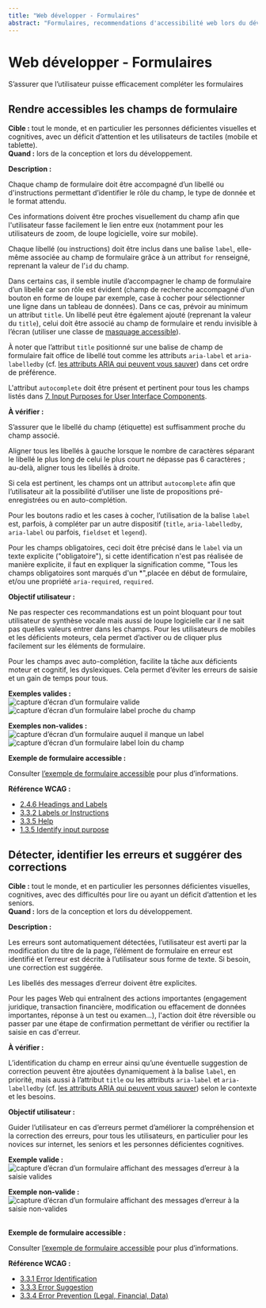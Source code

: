 ```yaml
---
title: "Web développer - Formulaires"
abstract: "Formulaires, recommendations d'accessibilité web lors du développement"
---
```


# Web développer - Formulaires

<p class="lead">S’assurer que l’utilisateur puisse efficacement compléter les formulaires</p>




## Rendre accessibles les champs de formulaire

**Cible&nbsp;:** tout le monde, et en particulier les personnes déficientes visuelles et cognitives, avec un déficit d’attention et les utilisateurs de tactiles (mobile et tablette).  
**Quand&nbsp;:** lors de la conception et lors du développement.

**Description&nbsp;:**  

Chaque champ de formulaire doit être accompagné d’un libellé ou d'instructions permettant d’identifier le rôle du champ, le type de donnée et le format attendu. 

Ces informations doivent être proches visuellement du champ afin que l'utilisateur fasse facilement le lien entre eux (notamment pour les utilisateurs de zoom, de loupe logicielle, voire sur mobile).

Chaque libellé (ou instructions) doit être inclus dans une balise `label`, elle-même associée au champ de formulaire grâce à un attribut `for` renseigné, reprenant la valeur de l’`id` du champ.

Dans certains cas, il semble inutile d’accompagner le champ de formulaire d’un libellé car son rôle est évident (champ de recherche accompagné d’un bouton en forme de loupe par exemple, case à cocher pour sélectionner une ligne dans un tableau de données). Dans ce cas, prévoir au minimum un attribut `title`. Un libellé peut être également ajouté (reprenant la valeur du `title`), celui doit être associé au champ de formulaire et rendu invisible à l’écran (utiliser une classe de <a href="../../exemples-de-composants/masquage-accessible/">masquage accessible</a>).

À noter que l’attribut `title` positionné sur une balise de champ de formulaire fait office de libellé tout comme les attributs `aria-label` et `aria-labelledby` (cf. [les attributs ARIA qui peuvent vous sauver](../../../articles/attributs-aria-qui-peuvent-vous-sauver/)) dans cet ordre de préférence.

L'attribut `autocomplete` doit être présent et pertinent pour tous les champs listés dans <a lang="en" href="https://www.w3.org/TR/WCAG22/#input-purposes">7. Input Purposes for User Interface Components</a>.

**À vérifier&nbsp;:**

S’assurer que le libellé du champ (étiquette) est suffisamment proche du champ associé.

Aligner tous les libellés à gauche lorsque le nombre de caractères séparant le libellé le plus long de celui le plus court ne dépasse pas 6 caractères&nbsp;; au-delà, aligner tous les libellés à droite.

Si cela est pertinent, les champs ont un attribut `autocomplete` afin que l’utilisateur ait la possibilité d’utiliser une liste de propositions pré-enregistrées ou en auto-complétion.

Pour les boutons radio et les cases à cocher, l’utilisation de la balise `label` est, parfois, à compléter par un autre dispositif (`title`, `aria-labelledby`, `aria-label` ou parfois, `fieldset` et `legend`).

Pour les champs obligatoires, ceci doit être précisé dans le `label` via un texte explicite ("obligatoire"), si cette identification n'est pas réalisée de manière explicite, il faut en expliquer la signification comme, "Tous les champs obligatoires sont marqués d'un *",placée en début de formulaire, et/ou une propriété `aria-required`, `required`.

**Objectif utilisateur&nbsp;:**

Ne pas respecter ces recommandations est un point bloquant pour tout utilisateur de synthèse vocale mais aussi de loupe logicielle car il ne sait pas quelles valeurs entrer dans les champs. Pour les utilisateurs de mobiles et les déficients moteurs, cela permet d’activer ou de cliquer plus facilement sur les éléments de formulaire.

Pour les champs avec auto-complétion, facilite la tâche aux déficients moteur et cognitif, les dyslexiques. Cela permet d’éviter les erreurs de saisie et un gain de temps pour tous.

**Exemples valides&nbsp;:**  
![capture d’écran d’un formulaire valide](../../images/formulaire.png)
![capture d’écran d’un formulaire label proche du champ](../../images/v_label.jpg)

**Exemples non-valides&nbsp;:**  
![capture d’écran d’un formulaire auquel il manque un label](../../images/formulaire2.png)
![capture d’écran d’un formulaire label loin du champ](../../images/nv_label.jpg)

**Exemple de formulaire accessible&nbsp;:**
  
Consulter [l’exemple de formulaire accessible](../../exemples-de-composants/formulaires/) pour plus d’informations.

**Référence <abbr>WCAG</abbr>&nbsp;:**  
- <a lang="en" href="https://www.w3.org/TR/WCAG22/#headings-and-labels ">2.4.6 Headings and Labels</a>
- <a lang="en" href="https://www.w3.org/TR/WCAG22/#labels-or-instructions">3.3.2 Labels or Instructions</a>
- <a lang="en" href="https://www.w3.org/TR/WCAG22/#help">3.3.5 Help</a>
- <a lang="en" href="https://www.w3.org/TR/WCAG22/#identify-input-purpose">1.3.5 Identify input purpose</a>




## Détecter, identifier les erreurs et suggérer des corrections

**Cible&nbsp;:** tout le monde, et en particulier les personnes déficientes visuelles, cognitives, avec des difficultés pour lire ou ayant un déficit d’attention et les seniors.  
**Quand&nbsp;:** lors de la conception et lors du développement.

**Description&nbsp;:** 

Les erreurs sont automatiquement détectées, l’utilisateur est averti par la modification du titre de la page, l’élément de formulaire en erreur est identifié et l’erreur est décrite à l’utilisateur sous forme de texte. Si besoin, une correction est suggérée.

Les libellés des messages d’erreur doivent être explicites.

Pour les pages Web qui entraînent des actions importantes (engagement juridique, transaction financière, modification ou effacement de données importantes, réponse à un test ou examen...), l'action doit être réversible ou passer par une étape de confirmation permettant de vérifier ou rectifier la saisie en cas d'erreur.

**À vérifier&nbsp;:**

L’identification du champ en erreur ainsi qu’une éventuelle suggestion de correction peuvent être ajoutées dynamiquement à la balise `label`, en priorité, mais aussi à l’attribut `title` ou les attributs `aria-label` et `aria-labelledby` (cf. [les attributs ARIA qui peuvent vous sauver](../../../articles/attributs-aria-qui-peuvent-vous-sauver/)) selon le contexte et les besoins.

**Objectif utilisateur&nbsp;:**

Guider l’utilisateur en cas d’erreurs permet d’améliorer la compréhension et la correction des erreurs, pour tous les utilisateurs, en particulier pour les novices sur internet, les seniors et les personnes déficientes cognitives.

**Exemple valide&nbsp;:**  
![capture d’écran d’un formulaire affichant des messages d’erreur à la saisie valides](../../images/formulaire-ok.png)  

**Exemple non-valide&nbsp;:**  
![capture d’écran d’un formulaire affichant des messages d’erreur à la saisie non-valides](../../images/formulaire-ko.png)

&nbsp;  
**Exemple de formulaire accessible&nbsp;:**
  
Consulter [l’exemple de formulaire accessible](../../exemples-de-composants/formulaires/) pour plus d’informations.

**Référence <abbr>WCAG</abbr>&nbsp;:**  
- <a lang="en" href="https://www.w3.org/TR/WCAG22/#error-identification">3.3.1 Error Identification</a>
- <a lang="en" href="https://www.w3.org/TR/WCAG22/#error-suggestion">3.3.3 Error Suggestion</a>
- <a lang="en" href="https://www.w3.org/TR/WCAG22/#error-prevention-legal-financial-data">3.3.4 Error Prevention (Legal, Financial, Data)</a>
